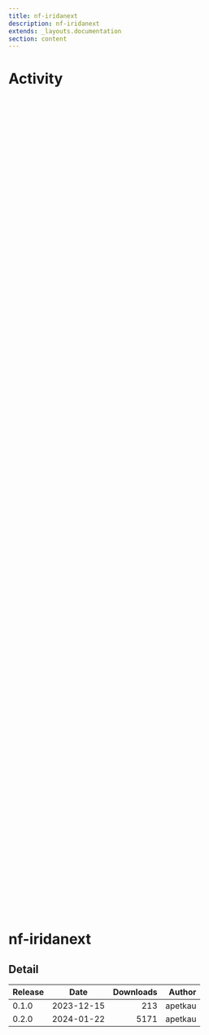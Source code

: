 ```yaml
---
title: nf-iridanext
description: nf-iridanext
extends: _layouts.documentation
section: content
---
```


# Activity

<div style="position: relative; height:40vh; width:80vw">
    <canvas id="releases"></canvas>
</div>
<script type="module" src="docs/nf-iridanext/nf-iridanext.js"></script>

# nf-iridanext
            

## Detail

| Release                               | Date | Downloads                        | Author |
| :------------ | :---------: | ------: | -----------: |
 | 0.1.0 | 2023-12-15 | 213 | apetkau |
 | 0.2.0 | 2024-01-22 | 5171 | apetkau |
